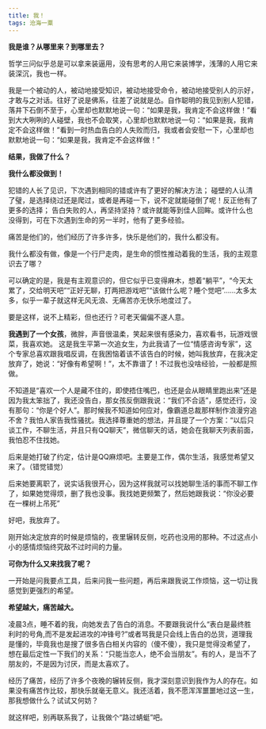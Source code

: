 ```yaml
---
title: 我！
tags: 沧海一粟 
---
```


**我是谁？从哪里来？到哪里去？**

哲学三问似乎总是可以拿来装逼用，没有思考的人用它来装博学，浅薄的人用它来装深沉，我也一样。

我是一个被动的人，被动地接受知识，被动地接受命令，被动地接受别人的示好，才敢与之对话。往好了说是佛系，往差了说就是怂。自作聪明的我见到别人犯错，落井下石倒不至于，心里却也默默地说一句：“如果是我，我肯定不会这样做！”看到大大咧咧的人碰壁，我也不会取笑，心里却也默默地说一句：“如果是我，我肯定不会这样做！”看到一时热血告白的人失败而归，我或者会安慰一下，心里却也默默地说一句：“如果是我，我肯定不会这样做！”

**结果，我做了什么？**

**我什么都没做到！**

犯错的人长了见识，下次遇到相同的错或许有了更好的解决方法；
碰壁的人认清了璧，是选择绕过还是爬过，或者是再碰一下，说不定就能碰倒了呢！反正他有了更多的选择；
告白失败的人，再坚持坚持？或许就能等到佳人回眸。或许什么也没得到，可在下次遇到生命的另一半时，他有了更多经验。

痛苦是他们的，他们经历了许多许多，快乐是他们的，我什么都没有。

我什么都没有做，像是一个行尸走肉，是生命的惯性推动着我的生活，我的主观意识去了哪？

可以确定的是，我是有主观意识的，但它似乎已变得麻木，想着“躺平”，“今天太累了，交给明天吧”“正好无聊，打两把游戏吧”“该做什么呢？睡个觉吧”……太多太多，似乎一辈子就这样无风无浪、无痛苦亦无快乐地度过了。

要是这样，说不上精彩，但也还行？可老天偏偏不遂人意。

**我遇到了一个女孩**，微胖，声音很温柔，笑起来很有感染力，喜欢看书，玩游戏很菜，我喜欢她。
这是我生平第一次追女生，为此我请了一位“情感咨询专家”，这个专家总喜欢跟我唱反调，在我困恼着该不该告白的时候，她叫我放弃，在我决定放弃了，她说：“好像有希望啊！”，太不靠谱了！不过我也没啥经验，一般都是照做。

不知道是“喜欢一个人是藏不住的，即使捂住嘴巴，也还是会从眼睛里跑出来”还是因为我太笨拙了，我还没告白，那女孩反倒跟我说：“我们不合适”，感觉还行，没有那句：“你是个好人”。那时候我不知道如何应对，像霸道总裁那样制作浪漫穷追不舍？我怕人家告我性骚扰。我选择尊重她的想法，并且提了一个方案：“以后只谈工作，不聊生活，并且只有QQ聊天”，微信聊天的话，她会在我聊天列表前面，我怕忍不住找她。

后来是她打破了约定，估计是QQ麻烦吧。主要是工作，偶尔生活，我感觉希望又来了。（错觉错觉）

后来她要离职了，说实话我很开心，因为这样我就可以找她聊生活的事而不聊工作了，如果她觉得烦，删了我也没事。我找她更频繁了，然后她跟我说：“你没必要在一棵树上吊死”

好吧，我放弃了。

刚开始决定放弃的时候是烦恼的，夜里辗转反侧，吃药也没用的那种。不过这点小小的感情烦恼终究敌不过时间的力量。

**可你为什么又来找我了呢？**

一开始是问我要点工具，后来问我一些问题，再后来跟我说工作烦恼，这一切让我感觉到更强烈的希望。

**希望越大，痛苦越大。**

凌晨3点，睡不着的我，向她发去了告白的消息。不要跟我说什么“表白是最终胜利时的号角,而不是发起进攻的冲锋号?”或者骂我是只会线上告白的怂货，道理我是懂的，毕竟我也是搜了很多告白相关内容的（傻不傻），我只是觉得没希望了，想在最后定性一下我们的关系：“只能当恋人，绝不会当朋友”。有的人，是当不了朋友的，不是因为讨厌，而是太喜欢了。

经历了痛苦，经历了许多个夜晚的辗转反侧，我才深刻意识到我作为人的存在。如果没有痛苦作比较，那快乐就毫无意义。我还活着，我不愿浑浑噩噩地过这一生，那我想做什么？试试又何妨？

就这样吧，别再联系我了，让我做个“路过蜻蜓”吧。